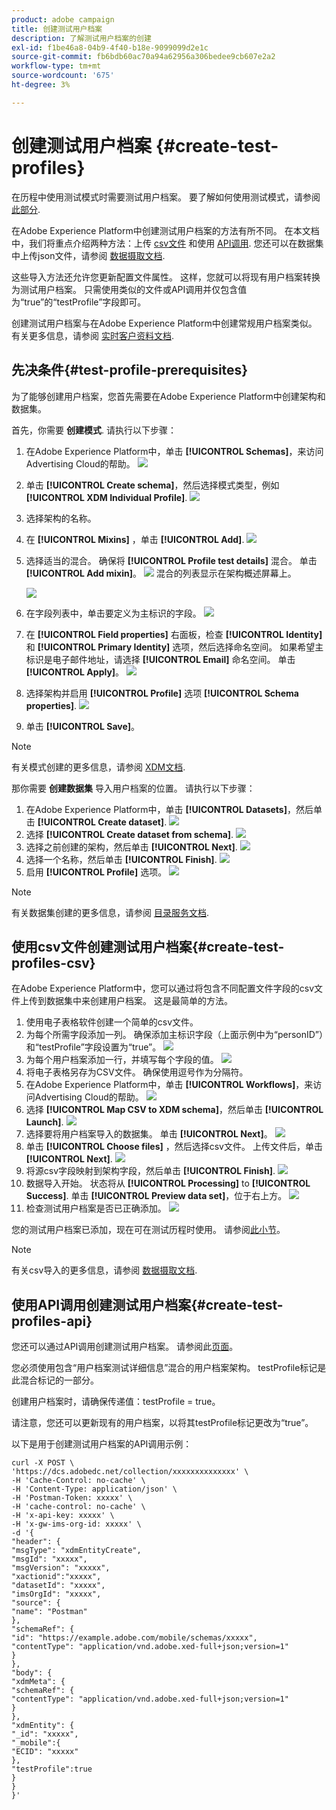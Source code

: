 ```yaml
---
product: adobe campaign
title: 创建测试用户档案
description: 了解测试用户档案的创建
exl-id: f1be46a8-04b9-4f40-b18e-9099099d2e1c
source-git-commit: fb6bdb60ac70a94a62956a306bedee9cb607e2a2
workflow-type: tm+mt
source-wordcount: '675'
ht-degree: 3%

---
```


# 创建测试用户档案 {#create-test-profiles}

在历程中使用测试模式时需要测试用户档案。 要了解如何使用测试模式，请参阅 [此部分](../building-journeys/testing-the-journey.md).

在Adobe Experience Platform中创建测试用户档案的方法有所不同。 在本文档中，我们将重点介绍两种方法：上传 [csv文件](../building-journeys/creating-test-profiles.md#create-test-profiles-csv) 和使用 [API调用](../building-journeys/creating-test-profiles.md#create-test-profiles-api). 您还可以在数据集中上传json文件，请参阅 [数据摄取文档](https://experienceleague.adobe.com/docs/experience-platform/ingestion/tutorials/ingest-batch-data.html#add-data-to-dataset).

这些导入方法还允许您更新配置文件属性。 这样，您就可以将现有用户档案转换为测试用户档案。 只需使用类似的文件或API调用并仅包含值为“true”的“testProfile”字段即可。

创建测试用户档案与在Adobe Experience Platform中创建常规用户档案类似。 有关更多信息，请参阅 [实时客户资料文档](https://experienceleague.adobe.com/docs/experience-platform/profile/home.html?lang=zh-Hans).

## 先决条件{#test-profile-prerequisites}

为了能够创建用户档案，您首先需要在Adobe Experience Platform中创建架构和数据集。

首先，你需要 **创建模式**. 请执行以下步骤：

1. 在Adobe Experience Platform中，单击 **[!UICONTROL Schemas]**，来访问Advertising Cloud的帮助。
   ![](../assets/test-profiles-0.png)
1. 单击 **[!UICONTROL Create schema]**，然后选择模式类型，例如 **[!UICONTROL XDM Individual Profile]**.
   ![](../assets/test-profiles-1.png)
1. 选择架构的名称。
1. 在 **[!UICONTROL Mixins]** ，单击 **[!UICONTROL Add]**.
   ![](../assets/test-profiles-1-bis.png)
1. 选择适当的混合。 确保将 **[!UICONTROL Profile test details]** 混合。 单击 **[!UICONTROL Add mixin]**。
   ![](../assets/test-profiles-1-ter.png)
混合的列表显示在架构概述屏幕上。

   ![](../assets/test-profiles-2.png)
1. 在字段列表中，单击要定义为主标识的字段。
   ![](../assets/test-profiles-3.png)
1. 在 **[!UICONTROL Field properties]** 右面板，检查 **[!UICONTROL Identity]** 和 **[!UICONTROL Primary Identity]** 选项，然后选择命名空间。 如果希望主标识是电子邮件地址，请选择 **[!UICONTROL Email]** 命名空间。 单击 **[!UICONTROL Apply]**。
   ![](../assets/test-profiles-4.png)
1. 选择架构并启用 **[!UICONTROL Profile]** 选项 **[!UICONTROL Schema properties]**.
   ![](../assets/test-profiles-5.png)
1. 单击 **[!UICONTROL Save]**。

>[!NOTE]
>
>有关模式创建的更多信息，请参阅 [XDM文档](https://experienceleague.adobe.com/docs/experience-platform/xdm/ui/resources/schemas.html#prerequisites).

那你需要 **创建数据集** 导入用户档案的位置。 请执行以下步骤：

1. 在Adobe Experience Platform中，单击 **[!UICONTROL Datasets]**，然后单击 **[!UICONTROL Create dataset]**.
   ![](../assets/test-profiles-6.png)
1. 选择 **[!UICONTROL Create dataset from schema]**.
   ![](../assets/test-profiles-7.png)
1. 选择之前创建的架构，然后单击 **[!UICONTROL Next]**.
   ![](../assets/test-profiles-8.png)
1. 选择一个名称，然后单击 **[!UICONTROL Finish]**.
   ![](../assets/test-profiles-9.png)
1. 启用 **[!UICONTROL Profile]** 选项。
   ![](../assets/test-profiles-10.png)

>[!NOTE]
>
> 有关数据集创建的更多信息，请参阅 [目录服务文档](https://experienceleague.adobe.com/docs/experience-platform/catalog/datasets/user-guide.html#getting-started).

## 使用csv文件创建测试用户档案{#create-test-profiles-csv}

在Adobe Experience Platform中，您可以通过将包含不同配置文件字段的csv文件上传到数据集中来创建用户档案。 这是最简单的方法。

1. 使用电子表格软件创建一个简单的csv文件。
1. 为每个所需字段添加一列。 确保添加主标识字段（上面示例中为“personID”）和“testProfile”字段设置为“true”。
   ![](../assets/test-profiles-11.png)
1. 为每个用户档案添加一行，并填写每个字段的值。
   ![](../assets/test-profiles-12.png)
1. 将电子表格另存为CSV文件。 确保使用逗号作为分隔符。
1. 在Adobe Experience Platform中，单击 **[!UICONTROL Workflows]**，来访问Advertising Cloud的帮助。
   ![](../assets/test-profiles-14.png)
1. 选择 **[!UICONTROL Map CSV to XDM schema]**，然后单击 **[!UICONTROL Launch]**.
   ![](../assets/test-profiles-16.png)
1. 选择要将用户档案导入的数据集。 单击 **[!UICONTROL Next]**。
   ![](../assets/test-profiles-17.png)
1. 单击 **[!UICONTROL Choose files]** ，然后选择csv文件。 上传文件后，单击 **[!UICONTROL Next]**.
   ![](../assets/test-profiles-18.png)
1. 将源csv字段映射到架构字段，然后单击 **[!UICONTROL Finish]**.
   ![](../assets/test-profiles-19.png)
1. 数据导入开始。 状态将从 **[!UICONTROL Processing]** to **[!UICONTROL Success]**. 单击 **[!UICONTROL Preview data set]**，位于右上方。
   ![](../assets/test-profiles-20.png)
1. 检查测试用户档案是否已正确添加。
   ![](../assets/test-profiles-21.png)

您的测试用户档案已添加，现在可在测试历程时使用。 请参阅[此小节](../building-journeys/testing-the-journey.md)。
>[!NOTE]
>
> 有关csv导入的更多信息，请参阅 [数据摄取文档](https://experienceleague.adobe.com/docs/experience-platform/ingestion/tutorials/map-a-csv-file.html#tutorials).

## 使用API调用创建测试用户档案{#create-test-profiles-api}

您还可以通过API调用创建测试用户档案。 请参阅此[页面](https://experienceleague.adobe.com/docs/experience-platform/profile/home.html)。

您必须使用包含“用户档案测试详细信息”混合的用户档案架构。 testProfile标记是此混合标记的一部分。

创建用户档案时，请确保传递值：testProfile = true。

请注意，您还可以更新现有的用户档案，以将其testProfile标记更改为“true”。

以下是用于创建测试用户档案的API调用示例：

```
curl -X POST \
'https://dcs.adobedc.net/collection/xxxxxxxxxxxxxx' \
-H 'Cache-Control: no-cache' \
-H 'Content-Type: application/json' \
-H 'Postman-Token: xxxxx' \
-H 'cache-control: no-cache' \
-H 'x-api-key: xxxxx' \
-H 'x-gw-ims-org-id: xxxxx' \
-d '{
"header": {
"msgType": "xdmEntityCreate",
"msgId": "xxxxx",
"msgVersion": "xxxxx",
"xactionid":"xxxxx",
"datasetId": "xxxxx",
"imsOrgId": "xxxxx",
"source": {
"name": "Postman"
},
"schemaRef": {
"id": "https://example.adobe.com/mobile/schemas/xxxxx",
"contentType": "application/vnd.adobe.xed-full+json;version=1"
}
},
"body": {
"xdmMeta": {
"schemaRef": {
"contentType": "application/vnd.adobe.xed-full+json;version=1"
}
},
"xdmEntity": {
"_id": "xxxxx",
"_mobile":{
"ECID": "xxxxx"
},
"testProfile":true
}
}
}'
```

